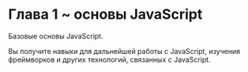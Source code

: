 # Глава 1 ~ основы JavaScript

Базовые основы JavaScript.

Вы получите навыки для дальнейшей работы с JavaScript, изучения фреймворков и других технологий, связанных с JavaScript.
